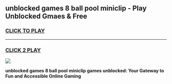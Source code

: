 
## unblocked games 8 ball pool miniclip - Play Unblocked Gmaes & Free
<h3>
<a href="https://news.freeplayer.one?title=unblocked_games_8_ball_pool_miniclip&ref=23F">CLICK TO PLAY</a></h3>
<hr>

<h3>
<a href="https://news.freeplayer.one?title=unblocked_games_8_ball_pool_miniclip&ref=23F">CLICK 2 PLAY</a>
  
</h3>

<a href="https://news.freeplayer.one?title=unblocked_games_8_ball_pool_miniclip&ref=23F/"><img src="https://clearcache.store/games.png"></a>


**unblocked games 8 ball pool miniclip games unblocked: Your Gateway to Fun and Accessible Online Gaming**
